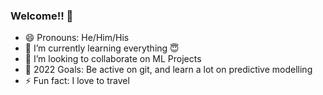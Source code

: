 ### Welcome!! 👋

- 😄 Pronouns: He/Him/His
- 🌱 I’m currently learning everything :innocent:
- 👯 I’m looking to collaborate on ML Projects
- 🥅 2022 Goals: Be active on git, and learn a lot on predictive modelling
- ⚡ Fun fact: I love to travel

